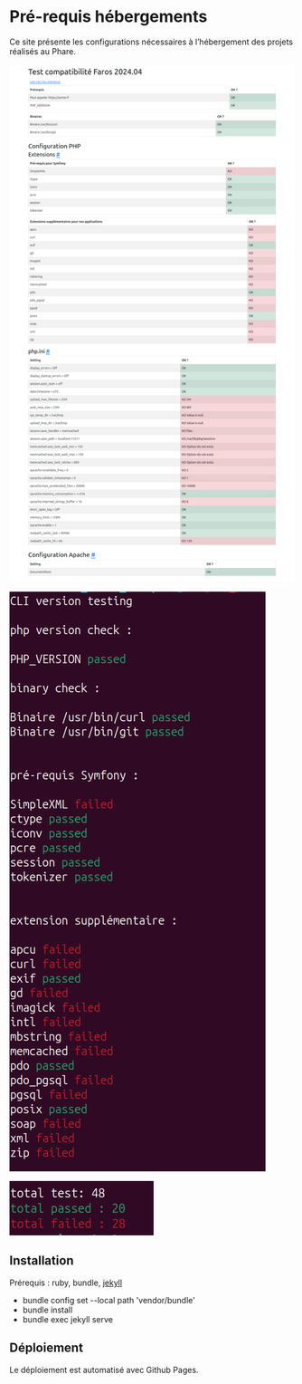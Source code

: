 

# Pré-requis hébergements

Ce site présente les configurations nécessaires à l’hébergement des projets réalisés au Phare.

![Test depuis un site](web_check.png)

![Test depuis une ligne de commande](cli_check.png)

![Total des résultats dans la ligne de commande](cli_check_total.png)

## Installation

Prérequis : ruby, bundle, [jekyll](https://jekyllrb.com/docs/installation/)

- bundle config set --local path 'vendor/bundle'
- bundle install
- bundle exec jekyll serve

## Déploiement

Le déploiement est automatisé avec Github Pages.

